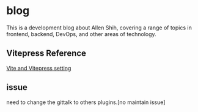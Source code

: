 # blog

This is a development blog about Allen Shih, covering a range of topics in frontend, backend, DevOps, and other areas of technology.

## Vitepress Reference
[Vite and Vitepress setting](https://chodocs.cn/program/vitepress-plugin/)

## issue
need to change the gittalk to others plugins.[no maintain issue]
